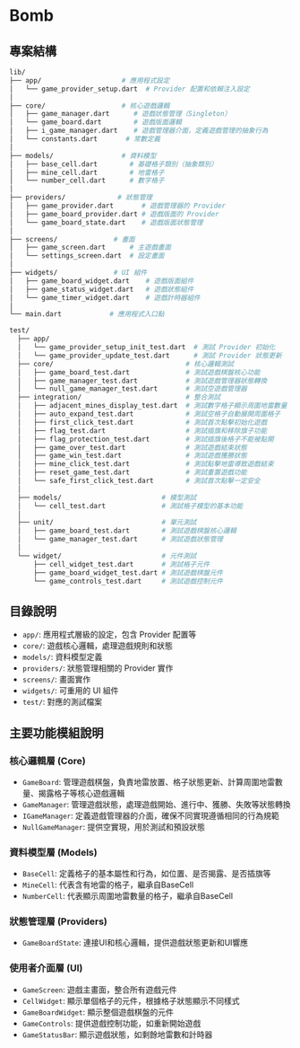 # Bomb

## 專案結構

```bash
lib/
├── app/                    # 應用程式設定
│   └── game_provider_setup.dart  # Provider 配置和依賴注入設定
│
├── core/                   # 核心遊戲邏輯
│   ├── game_manager.dart      # 遊戲狀態管理（Singleton）
│   └── game_board.dart        # 遊戲版面邏輯
│   ├── i_game_manager.dart    # 遊戲管理器介面，定義遊戲管理的抽象行為
│   └── constants.dart       # 常數定義
│
├── models/                 # 資料模型
│   ├── base_cell.dart        # 基礎格子類別（抽象類別）
│   ├── mine_cell.dart        # 地雷格子
│   └── number_cell.dart      # 數字格子
│
├── providers/             # 狀態管理
│   ├── game_provider.dart       # 遊戲管理器的 Provider
│   ├── game_board_provider.dart # 遊戲版面的 Provider
│   └── game_board_state.dart    # 遊戲版面狀態管理
│
├── screens/              # 畫面
│   ├── game_screen.dart      # 主遊戲畫面
│   └── settings_screen.dart  # 設定畫面
│
├── widgets/              # UI 組件
│   ├── game_board_widget.dart    # 遊戲版面組件
│   ├── game_status_widget.dart   # 遊戲狀態組件
│   └── game_timer_widget.dart    # 遊戲計時器組件
│
└── main.dart            # 應用程式入口點

test/
  ├── app/
  │   └── game_provider_setup_init_test.dart  # 測試 Provider 初始化
  │   └── game_provider_update_test.dart      # 測試 Provider 狀態更新
  ├── core/                                 # 核心邏輯測試
  │   ├── game_board_test.dart              # 測試遊戲棋盤核心功能
  │   ├── game_manager_test.dart            # 測試遊戲管理器狀態轉換
  │   └── null_game_manager_test.dart       # 測試空遊戲管理器
  ├── integration/                          # 整合測試
  │   ├── adjacent_mines_display_test.dart  # 測試數字格子顯示周圍地雷數量
  │   ├── auto_expand_test.dart             # 測試空格子自動展開周圍格子
  │   ├── first_click_test.dart             # 測試首次點擊初始化遊戲
  │   ├── flag_test.dart                    # 測試插旗和移除旗子功能
  │   ├── flag_protection_test.dart         # 測試插旗後格子不能被點開
  │   ├── game_over_test.dart               # 測試遊戲結束狀態
  │   ├── game_win_test.dart                # 測試遊戲獲勝狀態
  │   ├── mine_click_test.dart              # 測試點擊地雷導致遊戲結束
  │   ├── reset_game_test.dart              # 測試重置遊戲功能
  │   └── safe_first_click_test.dart        # 測試首次點擊一定安全
  │
  ├── models/                         # 模型測試
  │   └── cell_test.dart              # 測試格子模型的基本功能
  │
  ├── unit/                           # 單元測試
  │   ├── game_board_test.dart        # 測試遊戲棋盤核心邏輯
  │   └── game_manager_test.dart      # 測試遊戲狀態管理
  │
  └── widget/                         # 元件測試
      ├── cell_widget_test.dart       # 測試格子元件
      ├── game_board_widget_test.dart # 測試遊戲棋盤元件
      └── game_controls_test.dart     # 測試遊戲控制元件

```

## 目錄說明

- `app/`: 應用程式層級的設定，包含 Provider 配置等
- `core/`: 遊戲核心邏輯，處理遊戲規則和狀態
- `models/`: 資料模型定義
- `providers/`: 狀態管理相關的 Provider 實作
- `screens/`: 畫面實作
- `widgets/`: 可重用的 UI 組件
- `test/`: 對應的測試檔案

## 主要功能模組說明

### 核心邏輯層 (Core)

- `GameBoard`: 管理遊戲棋盤，負責地雷放置、格子狀態更新、計算周圍地雷數量、揭露格子等核心遊戲邏輯
- `GameManager`: 管理遊戲狀態，處理遊戲開始、進行中、獲勝、失敗等狀態轉換
- `IGameManager`: 定義遊戲管理器的介面，確保不同實現遵循相同的行為規範
- `NullGameManager`: 提供空實現，用於測試和預設狀態

### 資料模型層 (Models)

- `BaseCell`: 定義格子的基本屬性和行為，如位置、是否揭露、是否插旗等
- `MineCell`: 代表含有地雷的格子，繼承自BaseCell
- `NumberCell`: 代表顯示周圍地雷數量的格子，繼承自BaseCell

### 狀態管理層 (Providers)

- `GameBoardState`: 連接UI和核心邏輯，提供遊戲狀態更新和UI響應

### 使用者介面層 (UI)

- `GameScreen`: 遊戲主畫面，整合所有遊戲元件
- `CellWidget`: 顯示單個格子的元件，根據格子狀態顯示不同樣式
- `GameBoardWidget`: 顯示整個遊戲棋盤的元件
- `GameControls`: 提供遊戲控制功能，如重新開始遊戲
- `GameStatusBar`: 顯示遊戲狀態，如剩餘地雷數和計時器
